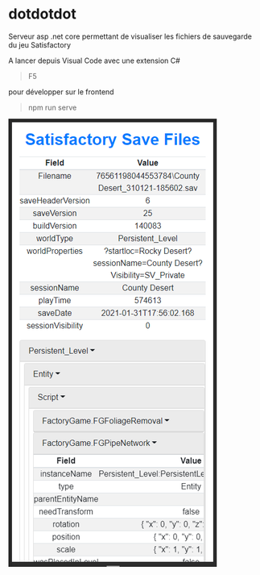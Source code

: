 # dotdotdot
Serveur asp .net core permettant de visualiser les fichiers de sauvegarde du jeu Satisfactory

A lancer depuis Visual Code avec une extension C#
> F5

pour développer sur le frontend
> npm run serve

![Capture](https://github.com/Dethcount/dotdotdot/blob/master/Capture.PNG?raw=true)